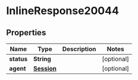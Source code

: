 
# InlineResponse20044

## Properties
Name | Type | Description | Notes
------------ | ------------- | ------------- | -------------
**status** | **String** |  |  [optional]
**agent** | [**Session**](Session.md) |  |  [optional]



